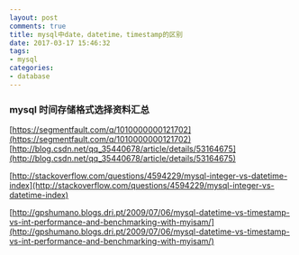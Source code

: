 ```yaml
---
layout: post
comments: true
title: mysql中date，datetime，timestamp的区别
date: 2017-03-17 15:46:32
tags:
- mysql
categories:
- database
---
```


### mysql 时间存储格式选择资料汇总

[https://segmentfault.com/q/1010000000121702](https://segmentfault.com/q/1010000000121702)
[http://blog.csdn.net/qq_35440678/article/details/53164675](http://blog.csdn.net/qq_35440678/article/details/53164675)

[http://stackoverflow.com/questions/4594229/mysql-integer-vs-datetime-index](http://stackoverflow.com/questions/4594229/mysql-integer-vs-datetime-index)

[http://gpshumano.blogs.dri.pt/2009/07/06/mysql-datetime-vs-timestamp-vs-int-performance-and-benchmarking-with-myisam/](http://gpshumano.blogs.dri.pt/2009/07/06/mysql-datetime-vs-timestamp-vs-int-performance-and-benchmarking-with-myisam/)


